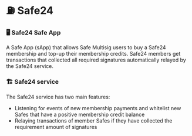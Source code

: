 # ⛽ Safe24

### 🖥️ Safe24 Safe App

A Safe App (sApp) that allows Safe Multisig users to buy a Safe24 membership and top-up their membership credits. Safe24 members get transactions that collected all required signatures automatically relayed by the Safe24 service. 

### 🏗️ Safe24 service

The Safe24 service has two main features:

- Listening for events of new membership payments and whitelist new Safes that have a positive membership credit balance
- Relaying transactions of member Safes if they have collected the requirement amount of signatures
